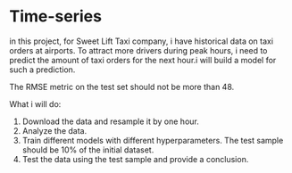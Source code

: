 # Time-series
in this project, for Sweet Lift Taxi company, i have historical data on taxi orders at airports. To attract more drivers during peak hours, i need to predict the amount of taxi orders for the next hour.i will build a model for such a prediction.

The RMSE metric on the test set should not be more than 48.

What i will do:
1. Download the data and resample it by one hour.
2. Analyze the data.
3. Train different models with different hyperparameters. The test sample should be 10% of the initial dataset.
4. Test the data using the test sample and provide a conclusion.
